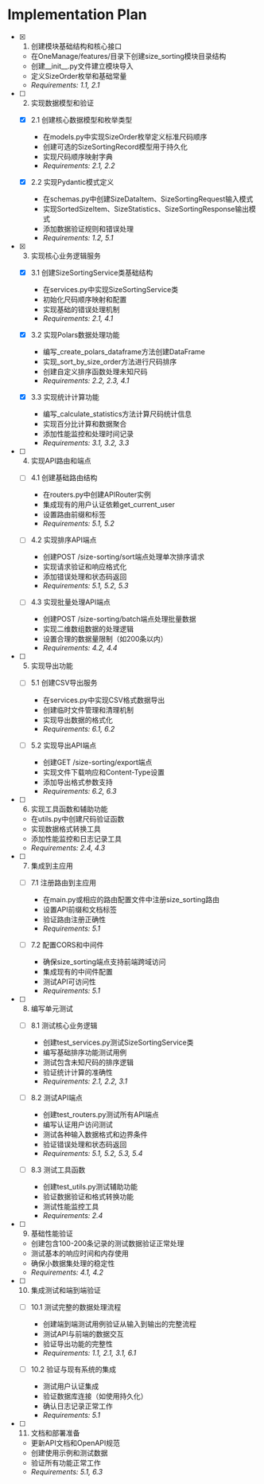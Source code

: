 # Implementation Plan

- [x] 1. 创建模块基础结构和核心接口
  - 在OneManage/features/目录下创建size_sorting模块目录结构
  - 创建__init__.py文件建立模块导入
  - 定义SizeOrder枚举和基础常量
  - _Requirements: 1.1, 2.1_

- [ ] 2. 实现数据模型和验证
  - [x] 2.1 创建核心数据模型和枚举类型
    - 在models.py中实现SizeOrder枚举定义标准尺码顺序
    - 创建可选的SizeSortingRecord模型用于持久化
    - 实现尺码顺序映射字典
    - _Requirements: 2.1, 2.2_

  - [x] 2.2 实现Pydantic模式定义
    - 在schemas.py中创建SizeDataItem、SizeSortingRequest输入模式
    - 实现SortedSizeItem、SizeStatistics、SizeSortingResponse输出模式
    - 添加数据验证规则和错误处理
    - _Requirements: 1.2, 5.1_

- [x] 3. 实现核心业务逻辑服务
  - [x] 3.1 创建SizeSortingService类基础结构
    - 在services.py中实现SizeSortingService类
    - 初始化尺码顺序映射和配置
    - 实现基础的错误处理机制
    - _Requirements: 2.1, 4.1_

  - [x] 3.2 实现Polars数据处理功能
    - 编写_create_polars_dataframe方法创建DataFrame
    - 实现_sort_by_size_order方法进行尺码排序
    - 创建自定义排序函数处理未知尺码
    - _Requirements: 2.2, 2.3, 4.1_

  - [x] 3.3 实现统计计算功能
    - 编写_calculate_statistics方法计算尺码统计信息
    - 实现百分比计算和数据聚合
    - 添加性能监控和处理时间记录
    - _Requirements: 3.1, 3.2, 3.3_

- [ ] 4. 实现API路由和端点
  - [ ] 4.1 创建基础路由结构
    - 在routers.py中创建APIRouter实例
    - 集成现有的用户认证依赖get_current_user
    - 设置路由前缀和标签
    - _Requirements: 5.1, 5.2_

  - [ ] 4.2 实现排序API端点
    - 创建POST /size-sorting/sort端点处理单次排序请求
    - 实现请求验证和响应格式化
    - 添加错误处理和状态码返回
    - _Requirements: 5.1, 5.2, 5.3_

  - [ ] 4.3 实现批量处理API端点
    - 创建POST /size-sorting/batch端点处理批量数据
    - 实现二维数组数据的处理逻辑
    - 设置合理的数据量限制（如200条以内）
    - _Requirements: 4.2, 4.4_

- [ ] 5. 实现导出功能
  - [ ] 5.1 创建CSV导出服务
    - 在services.py中实现CSV格式数据导出
    - 创建临时文件管理和清理机制
    - 实现导出数据的格式化
    - _Requirements: 6.1, 6.2_

  - [ ] 5.2 实现导出API端点
    - 创建GET /size-sorting/export端点
    - 实现文件下载响应和Content-Type设置
    - 添加导出格式参数支持
    - _Requirements: 6.2, 6.3_

- [ ] 6. 实现工具函数和辅助功能
  - 在utils.py中创建尺码验证函数
  - 实现数据格式转换工具
  - 添加性能监控和日志记录工具
  - _Requirements: 2.4, 4.3_

- [ ] 7. 集成到主应用
  - [ ] 7.1 注册路由到主应用
    - 在main.py或相应的路由配置文件中注册size_sorting路由
    - 设置API前缀和文档标签
    - 验证路由注册正确性
    - _Requirements: 5.1_

  - [ ] 7.2 配置CORS和中间件
    - 确保size_sorting端点支持前端跨域访问
    - 集成现有的中间件配置
    - 测试API可访问性
    - _Requirements: 5.1_

- [ ] 8. 编写单元测试
  - [ ] 8.1 测试核心业务逻辑
    - 创建test_services.py测试SizeSortingService类
    - 编写基础排序功能测试用例
    - 测试包含未知尺码的排序逻辑
    - 验证统计计算的准确性
    - _Requirements: 2.1, 2.2, 3.1_

  - [ ] 8.2 测试API端点
    - 创建test_routers.py测试所有API端点
    - 编写认证用户访问测试
    - 测试各种输入数据格式和边界条件
    - 验证错误处理和状态码返回
    - _Requirements: 5.1, 5.2, 5.3, 5.4_

  - [ ] 8.3 测试工具函数
    - 创建test_utils.py测试辅助功能
    - 验证数据验证和格式转换功能
    - 测试性能监控工具
    - _Requirements: 2.4_

- [ ] 9. 基础性能验证
  - 创建包含100-200条记录的测试数据验证正常处理
  - 测试基本的响应时间和内存使用
  - 确保小数据集处理的稳定性
  - _Requirements: 4.1, 4.2_

- [ ] 10. 集成测试和端到端验证
  - [ ] 10.1 测试完整的数据处理流程
    - 创建端到端测试用例验证从输入到输出的完整流程
    - 测试API与前端的数据交互
    - 验证导出功能的完整性
    - _Requirements: 1.1, 2.1, 3.1, 6.1_

  - [ ] 10.2 验证与现有系统的集成
    - 测试用户认证集成
    - 验证数据库连接（如使用持久化）
    - 确认日志记录正常工作
    - _Requirements: 5.1_

- [ ] 11. 文档和部署准备
  - 更新API文档和OpenAPI规范
  - 创建使用示例和测试数据
  - 验证所有功能正常工作
  - _Requirements: 5.1, 6.3_